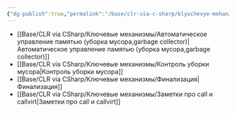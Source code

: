 ```yaml
---
{"dg-publish":true,"permalink":"/base/clr-via-c-sharp/klyuchevye-mehanizmy/sborka-musora-gc/"}
---
```


- [[Base/CLR via CSharp/Ключевые механизмы/Автоматическое управление памятью (уборка мусора,garbage collector)\|Автоматическое управление памятью (уборка мусора,garbage collector)]]
- [[Base/CLR via CSharp/Ключевые механизмы/Контроль уборки мусора\|Контроль уборки мусора]]
- [[Base/CLR via CSharp/Ключевые механизмы/Финализация\|Финализация]]
- [[Base/CLR via CSharp/Ключевые механизмы/Заметки про call и callvirt\|Заметки про call и callvirt]]